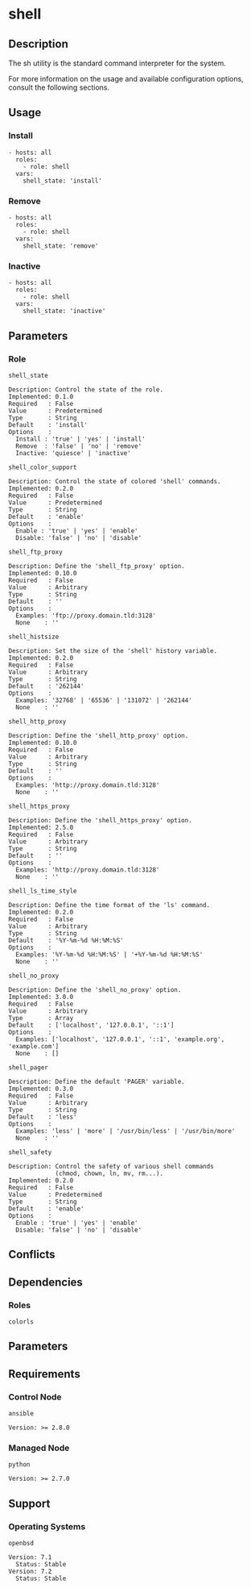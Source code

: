 # shell

## Description

The sh utility is the standard command interpreter for the system.

For more information on the usage and available configuration options,
consult the following sections.

## Usage

### Install

```
- hosts: all
  roles:
    - role: shell
  vars:
    shell_state: 'install'
```

### Remove

```
- hosts: all
  roles:
    - role: shell
  vars:
    shell_state: 'remove'
```

### Inactive

```
- hosts: all
  roles:
    - role: shell
  vars:
    shell_state: 'inactive'
```

## Parameters

### Role

`shell_state`

    Description: Control the state of the role.
    Implemented: 0.1.0
    Required   : False
    Value      : Predetermined
    Type       : String
    Default    : 'install'
    Options    :
      Install : 'true' | 'yes' | 'install'
      Remove  : 'false' | 'no' | 'remove'
      Inactive: 'quiesce' | 'inactive'

`shell_color_support`

    Description: Control the state of colored 'shell' commands.
    Implemented: 0.2.0
    Required   : False
    Value      : Predetermined
    Type       : String
    Default    : 'enable'
    Options    :
      Enable : 'true' | 'yes' | 'enable'
      Disable: 'false' | 'no' | 'disable'

`shell_ftp_proxy`

    Description: Define the 'shell_ftp_proxy' option.
    Implemented: 0.10.0
    Required   : False
    Value      : Arbitrary
    Type       : String
    Default    : ''
    Options    :
      Examples: 'ftp://proxy.domain.tld:3128'
      None    : ''

`shell_histsize`

    Description: Set the size of the 'shell' history variable.
    Implemented: 0.2.0
    Required   : False
    Value      : Arbitrary
    Type       : String
    Default    : '262144'
    Options    :
      Examples: '32768' | '65536' | '131072' | '262144'
      None    : ''

`shell_http_proxy`

    Description: Define the 'shell_http_proxy' option.
    Implemented: 0.10.0
    Required   : False
    Value      : Arbitrary
    Type       : String
    Default    : ''
    Options    :
      Examples: 'http://proxy.domain.tld:3128'
      None    : ''

`shell_https_proxy`

    Description: Define the 'shell_https_proxy' option.
    Implemented: 2.5.0
    Required   : False
    Value      : Arbitrary
    Type       : String
    Default    : ''
    Options    :
      Examples: 'http://proxy.domain.tld:3128'
      None    : ''

`shell_ls_time_style`

    Description: Define the time format of the 'ls' command.
    Implemented: 0.2.0
    Required   : False
    Value      : Arbitrary
    Type       : String
    Default    : '%Y-%m-%d %H:%M:%S'
    Options    :
      Examples: '%Y-%m-%d %H:%M:%S' | '+%Y-%m-%d %H:%M:%S'
      None    : ''

`shell_no_proxy`

    Description: Define the 'shell_no_proxy' option.
    Implemented: 3.0.0
    Required   : False
    Value      : Arbitrary
    Type       : Array
    Default    : ['localhost', '127.0.0.1', '::1']
    Options    :
      Examples: ['localhost', '127.0.0.1', '::1', 'example.org', 'example.com']
      None    : []

`shell_pager`

    Description: Define the default 'PAGER' variable.
    Implemented: 0.3.0
    Required   : False
    Value      : Arbitrary
    Type       : String
    Default    : 'less'
    Options    :
      Examples: 'less' | 'more' | '/usr/bin/less' | '/usr/bin/more'
      None    : ''

`shell_safety`

    Description: Control the safety of various shell commands
                 (chmod, chown, ln, mv, rm...).
    Implemented: 0.2.0
    Required   : False
    Value      : Predetermined
    Type       : String
    Default    : 'enable'
    Options    :
      Enable : 'true' | 'yes' | 'enable'
      Disable: 'false' | 'no' | 'disable'

## Conflicts

## Dependencies

### Roles

`colorls`

## Parameters

## Requirements

### Control Node

`ansible`

    Version: >= 2.8.0

### Managed Node

`python`

    Version: >= 2.7.0

## Support

### Operating Systems

`openbsd`

    Version: 7.1
      Status: Stable
    Version: 7.2
      Status: Stable
